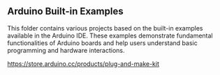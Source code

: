 ## Arduino Built-in Examples

This folder contains various projects based on the built-in examples available in the Arduino IDE. These examples demonstrate fundamental functionalities of Arduino boards and help users understand basic programming and hardware interactions.

https://store.arduino.cc/products/plug-and-make-kit